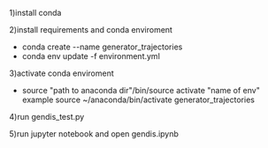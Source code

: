 1)install conda

2)install requirements and conda enviroment
- conda create --name generator_trajectories
- conda env update -f environment.yml

3)activate conda enviroment
- source "path to anaconda dir"/bin/source activate "name of env" example source ~/anaconda/bin/activate generator_trajectories

4)run gendis_test.py

5)run jupyter notebook and open gendis.ipynb

